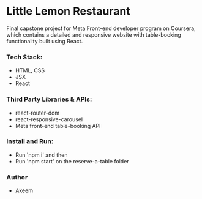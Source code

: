 # Little Lemon Restaurant

Final capstone project for Meta Front-end developer program on Coursera, which contains a detailed and responsive website with table-booking functionality built using React.


### Tech Stack:

- HTML, CSS
- JSX
- React

### Third Party Libraries & APIs:

- react-router-dom
- react-responsive-carousel
- Meta front-end table-booking API

### Install and Run:
- Run 'npm i' and then
- Run 'npm start' on the reserve-a-table folder

### Author

- Akeem
